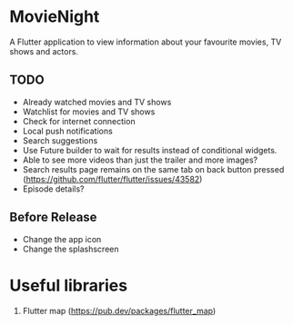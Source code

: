 # MovieNight

A Flutter application to view information about your favourite movies, TV shows and actors.

## TODO
- Already watched movies and TV shows
- Watchlist for movies and TV shows
- Check for internet connection
- Local push notifications
- Search suggestions
- Use Future builder to wait for results instead of conditional widgets.
- Able to see more videos than just the trailer and more images?
- Search results page remains on the same tab on back button pressed (https://github.com/flutter/flutter/issues/43582)
- Episode details?

## Before Release
- Change the app icon
- Change the splashscreen

# Useful libraries
1. Flutter map (https://pub.dev/packages/flutter_map)